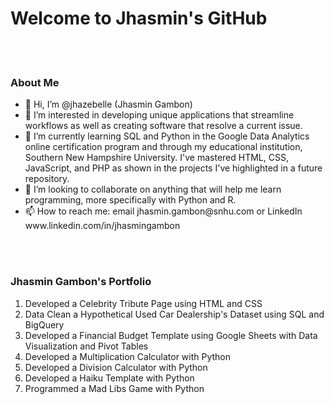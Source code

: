 
<h1>Welcome to Jhasmin's GitHub</h1>

<br></br>

<h3>About Me</h3>
<body>
  
    
  <ul>
<li>👋 Hi, I’m @jhazebelle (Jhasmin Gambon) </li>
<li>👀 I’m interested in developing unique applications that streamline workflows as well as creating software that resolve a current issue.</li>
<li>🌱 I’m currently learning SQL and Python in the Google Data Analytics online certification program and through my educational institution, Southern New Hampshire University. I've mastered HTML, CSS, JavaScript, and PHP as shown in the projects I've highlighted in a  future repository.</li>
<li>💞️ I’m looking to collaborate on anything that will help me learn programming, more specifically with Python and R.</li>
<li>📫 How to reach me: email jhasmin.gambon@snhu.com or LinkedIn www.linkedin.com/in/jhasmingambon</li>
  </ul>
    

</body>

<br></br>
<h3>Jhasmin Gambon's Portfolio</h3>

1. Developed a Celebrity Tribute Page using HTML and CSS
2. Data Clean a Hypothetical Used Car Dealership's Dataset using SQL and BigQuery
3. Developed a Financial Budget Template using Google Sheets with Data Visualization and Pivot Tables
4. Developed a Multiplication Calculator with Python
5. Developed a Division Calculator with Python
6. Developed a Haiku Template with Python
7. Programmed a Mad Libs Game with Python

<!---
ninetails-us/ninetails-us is a ✨ special ✨ repository because its `README.md` (this file) appears on your GitHub profile.
You can click the Preview link to take a look at your changes.
--->

